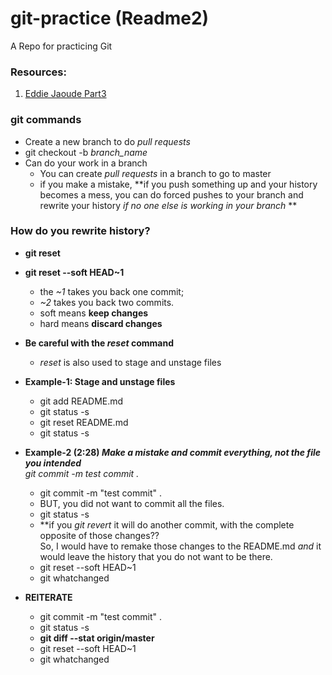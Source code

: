 # git-practice (Readme2)
A Repo for practicing Git


### Resources:

1. [Eddie Jaoude Part3](https://www.youtube.com/watch?v=LsQjcX3b0ZM&list=PL4lTrYcDuAfxAgSefXftJXbhw0qvjfOFo&index=3)  

### git commands  

* Create a new branch to do *pull requests*  
* git checkout -b *branch_name*  
* Can do your work in a branch  
  - You can create *pull requests* in a branch to go to master    
  - if you make a mistake, **if you push something up and your history becomes a mess, you can do forced pushes to your branch and rewrite your history *if no one else is working in your branch*  **  

### How do you rewrite history?  
* **git reset**
* **git reset --soft HEAD~1**  
  - the *~1* takes you back one commit; 
  - *~2* takes you back two commits. 
  - soft means **keep changes**  
  - hard means **discard changes**  
* **Be careful with the *reset* command**  
  - *reset* is also used to stage and unstage files  
* **Example-1: Stage and unstage files**  
  - git add README.md  
  - git status -s  
  - git reset README.md
  - git status -s 
  
* **Example-2 (2:28) *Make a mistake and commit everything, not the file you intended***   
  *git commit -m *test commit* .*  
  - git commit -m "test commit" . 
  - BUT, you did not want to commit all the files.  
  - git status -s  
  - **if you *git revert* it will do another commit, with the complete opposite of those changes??  
  So, I would have to remake those changes to the README.md  *and* it would leave the history that you do not want to be there.  
  - git reset --soft HEAD~1 
  - git whatchanged  
  
* **REITERATE**  
  -  git commit -m "test commit" . 
  - git status -s 
  - **git diff --stat origin/master**
  - git reset --soft HEAD~1
  - git whatchanged 
    
    
  
  



